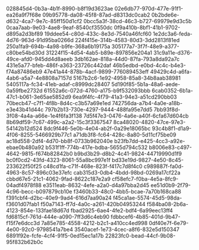 028845d4-0b3a-4b1f-8990-b8f19d3623ae
02e6db77-970d-477e-91f1-ea26a9f7f68e
09b95778-da08-45f8-87ad-d8313dc0cab2
0b2bde6e-d632-4ca7-9e7c-85ff150d1cf2
0bcc5a3f-38cd-46c3-b727-69979e9d3c5b
0caa7aab-9e03-4ae8-9eaf-8540cf3550dc
0f9a410b-8bf1-41b1-9702-d895a2d3bf89
19ddee54-c80d-433c-8e3d-7540a46fcf60
1e2dc3a6-feda-4d76-963d-91d95ba0266d
224f415e-314b-4583-80d3-3dd2813f81ed
250a1fa9-694b-4a98-b9fe-368a6b19175a
305177a7-3f7f-48e9-a377-c80be54bd30d
31224f15-4d54-4ab5-b89e-897856e204a1
31c9a11e-d376-49ce-afd0-945dd4d8aeeb
3db162ae-818a-44d0-87fa-793a8da92a7c
431e5a77-bfeb-486f-a363-23726c442daf
46b5edbd-e0bd-4c4c-b4e3-f74a87486eb9
47e41a44-878b-4acf-9899-776089453eff
49429c4d-a6fa-4ab6-a5a7-4e8808a7157d
5167b2c6-1e92-4958-85a8-34b8aab38981
5405117a-fc34-41eb-adaf-c8999dc28407
5d190f85-5b1a-48a6-aede-0a59fbe2732d
61552a6c-072d-4760-a175-b9f532093bbb
6cab0352-6b1a-47c1-b061-3e65ae5852d9
6ea9f4fc-4f79-41a3-94e3-a51cd290bb03
70becb47-c7f1-4f8b-8d4c-c3b57a69e1ed
742756da-a7b4-4a0e-a18b-e3e43b41d44c
797b2b13-730e-4297-9444-488fa95e7dd5
7bb93f8d-3f08-4a4a-a66e-1e4f6fa3f138
7d5f47e3-0476-4a6e-a40f-6cfa67d604cb
8b69df59-7c67-499c-a2a2-15c3f3367547
8ca48020-4820-47ce-97e3-54142b12d524
8dc9f446-5e0b-4e04-ab2f-0a29e18065bc
93c4b8f1-d1a9-4f06-8255-5466929b77c1
a71db3f8-fc64-428c-8a80-5d11cf75be09
ac18d558-2df4-4d70-bb8f-0733b962040e
b23fb7dd-e425-4cc3-a92e-ebae0b480a92
b531f1ff-774b-417e-bdba-5655d794c532
b8006e83-c497-4642-9815-f674b82842b0
b9bd3b29-d8b2-4c41-9824-44719990d1f9
bc0f0cd2-43fd-4323-8061-55a8bc997e1f
bd33e19d-9827-4e50-8c45-233622f50f25
c48cd1fa-c71f-468e-823f-f417c7d8f4c0
c989887f-fa0d-4963-8c57-896c03e37efc
cab315d3-0db4-4bdd-98bd-0269a17cf22a
cbbd67e5-21c1-4062-9fad-8622c187e2a9
cf58efc7-f0ba-4e5a-8fc9-04adf4978f88
e3511eab-8632-4efe-a2a0-d4a97bba2d45
ee51d0b9-2f79-4c96-becc-b097879cb10e
f3460b33-48c0-4bb5-bcae-7a70b168ca88
f391cbf4-d2bc-40e9-9ad4-616d7aa90a24
f45ca1ae-5574-45d5-98da-f3601d07fab1
f50a7143-ff7d-4a0c-a261-420b04953244
f584ba08-2b6a-4123-854e-133fae18d67d
fbad2925-6ae4-4fe2-bdf4-6a99eec13ff4
fd6815cf-761d-444e-a090-7ff3d6c4eb90
fdbbcef6-4b85-401d-9b47-f15f7e6dcc3d
7a85e785-4558-4212-b2c1-a410cc4ed998
0df40e7f-6e79-4e00-92c0-9798541a7be4
3540acef-1e73-4cec-a8f6-832e5d150347
6891f92e-fcfe-4cf4-91f5-0ed15ec1a17b
22823fc0-bead-44cf-9b08-95f832b62b0c
